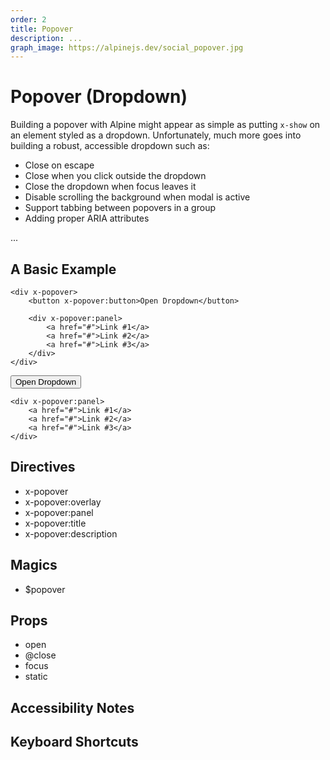 ```yaml
---
order: 2
title: Popover
description: ...
graph_image: https://alpinejs.dev/social_popover.jpg
---
```


# Popover (Dropdown)

Building a popover with Alpine might appear as simple as putting `x-show` on an element styled as a dropdown. Unfortunately, much more goes into building a robust, accessible dropdown such as:

* Close on escape
* Close when you click outside the dropdown
* Close the dropdown when focus leaves it
* Disable scrolling the background when modal is active
* Support tabbing between popovers in a group
* Adding proper ARIA attributes

...

## A Basic Example

```alpine
<div x-popover>
    <button x-popover:button>Open Dropdown</button>

    <div x-popover:panel>
        <a href="#">Link #1</a>
        <a href="#">Link #2</a>
        <a href="#">Link #3</a>
    </div>
</div>
```

<!-- START_VERBATIM -->
<div x-data class="demo">
<div x-popover>
    <button x-popover:button>Open Dropdown</button>

    <div x-popover:panel>
        <a href="#">Link #1</a>
        <a href="#">Link #2</a>
        <a href="#">Link #3</a>
    </div>
</div>
</div>
<!-- END_VERBATIM -->

## Directives

* x-popover
* x-popover:overlay
* x-popover:panel
* x-popover:title
* x-popover:description

## Magics

* $popover

## Props

* open
* @close
* focus
* static

## Accessibility Notes

## Keyboard Shortcuts

